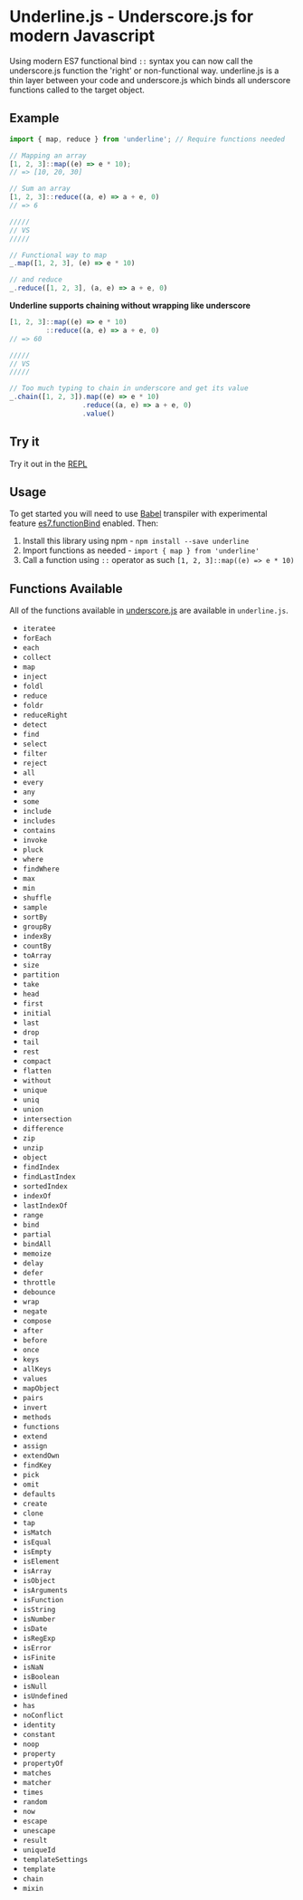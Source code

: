 # Underline.js - Underscore.js for modern Javascript

Using modern ES7 functional bind `::` syntax you can now call the underscore.js function the 'right' or non-functional way. underline.js is a thin layer between your code and underscore.js which binds all underscore functions called to the target object.

## Example

```javascript
import { map, reduce } from 'underline'; // Require functions needed

// Mapping an array
[1, 2, 3]::map((e) => e * 10);
// => [10, 20, 30]

// Sum an array
[1, 2, 3]::reduce((a, e) => a + e, 0)
// => 6

/////
// VS
/////

// Functional way to map
_.map([1, 2, 3], (e) => e * 10)

// and reduce
_.reduce([1, 2, 3], (a, e) => a + e, 0)
```

**Underline supports chaining without wrapping like underscore**

```javascript
[1, 2, 3]::map((e) => e * 10)
         ::reduce((a, e) => a + e, 0)
// => 60

/////
// VS
/////

// Too much typing to chain in underscore and get its value
_.chain([1, 2, 3]).map((e) => e * 10)
                  .reduce((a, e) => a + e, 0)
                  .value()
```

## Try it

Try it out in the [REPL](http://ankurp.github.io/underline/)

## Usage

To get started you will need to use [Babel](https://babeljs.io) transpiler with experimental feature [es7.functionBind](http://babeljs.io/blog/2015/05/14/function-bind/#usage) enabled. Then:

1. Install this library using npm - `npm install --save underline`
2. Import functions as needed - `import { map } from 'underline'`
3. Call a function using `::` operator as such `[1, 2, 3]::map((e) => e * 10)`

## Functions Available

All of the functions available in [underscore.js](http://underscorejs.org/) are available in `underline.js`.

* `iteratee`
* `forEach`
* `each`
* `collect`
* `map`
* `inject`
* `foldl`
* `reduce`
* `foldr`
* `reduceRight`
* `detect`
* `find`
* `select`
* `filter`
* `reject`
* `all`
* `every`
* `any`
* `some`
* `include`
* `includes`
* `contains`
* `invoke`
* `pluck`
* `where`
* `findWhere`
* `max`
* `min`
* `shuffle`
* `sample`
* `sortBy`
* `groupBy`
* `indexBy`
* `countBy`
* `toArray`
* `size`
* `partition`
* `take`
* `head`
* `first`
* `initial`
* `last`
* `drop`
* `tail`
* `rest`
* `compact`
* `flatten`
* `without`
* `unique`
* `uniq`
* `union`
* `intersection`
* `difference`
* `zip`
* `unzip`
* `object`
* `findIndex`
* `findLastIndex`
* `sortedIndex`
* `indexOf`
* `lastIndexOf`
* `range`
* `bind`
* `partial`
* `bindAll`
* `memoize`
* `delay`
* `defer`
* `throttle`
* `debounce`
* `wrap`
* `negate`
* `compose`
* `after`
* `before`
* `once`
* `keys`
* `allKeys`
* `values`
* `mapObject`
* `pairs`
* `invert`
* `methods`
* `functions`
* `extend`
* `assign`
* `extendOwn`
* `findKey`
* `pick`
* `omit`
* `defaults`
* `create`
* `clone`
* `tap`
* `isMatch`
* `isEqual`
* `isEmpty`
* `isElement`
* `isArray`
* `isObject`
* `isArguments`
* `isFunction`
* `isString`
* `isNumber`
* `isDate`
* `isRegExp`
* `isError`
* `isFinite`
* `isNaN`
* `isBoolean`
* `isNull`
* `isUndefined`
* `has`
* `noConflict`
* `identity`
* `constant`
* `noop`
* `property`
* `propertyOf`
* `matches`
* `matcher`
* `times`
* `random`
* `now`
* `escape`
* `unescape`
* `result`
* `uniqueId`
* `templateSettings`
* `template`
* `chain`
* `mixin`
